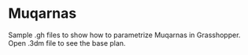 # Muqarnas
Sample .gh files to show how to parametrize Muqarnas in Grasshopper.
Open .3dm file to see the base plan.

